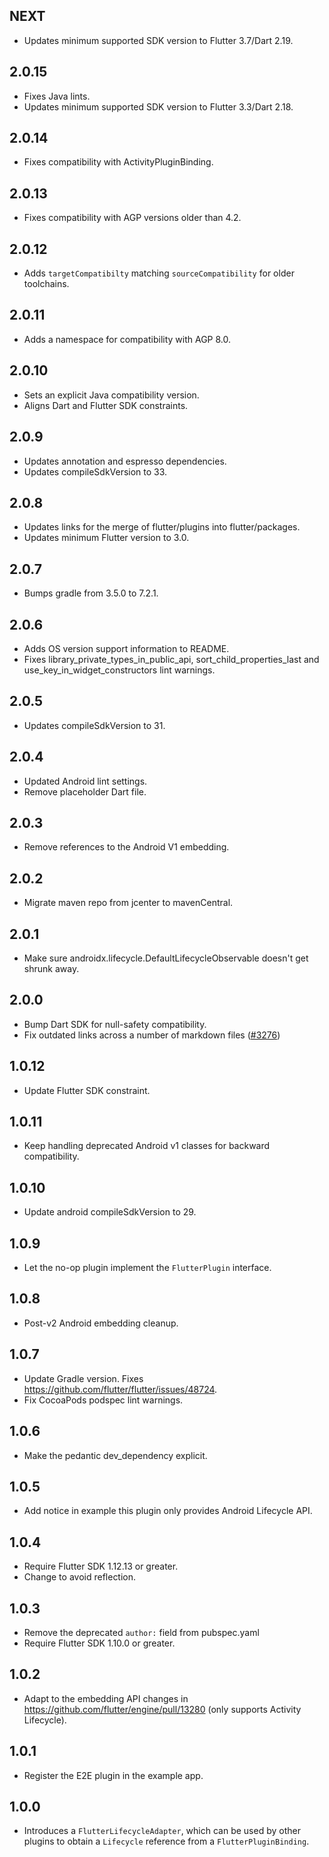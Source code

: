 ## NEXT

* Updates minimum supported SDK version to Flutter 3.7/Dart 2.19.

## 2.0.15

* Fixes Java lints.
* Updates minimum supported SDK version to Flutter 3.3/Dart 2.18.

## 2.0.14

* Fixes compatibility with ActivityPluginBinding.

## 2.0.13

* Fixes compatibility with AGP versions older than 4.2.

## 2.0.12

* Adds `targetCompatibilty` matching `sourceCompatibility` for older toolchains.

## 2.0.11

* Adds a namespace for compatibility with AGP 8.0.

## 2.0.10

* Sets an explicit Java compatibility version.
* Aligns Dart and Flutter SDK constraints.

## 2.0.9

* Updates annotation and espresso dependencies.
* Updates compileSdkVersion to 33.

## 2.0.8

* Updates links for the merge of flutter/plugins into flutter/packages.
* Updates minimum Flutter version to 3.0.

## 2.0.7

* Bumps gradle from 3.5.0 to 7.2.1.

## 2.0.6

* Adds OS version support information to README.
* Fixes library_private_types_in_public_api, sort_child_properties_last and use_key_in_widget_constructors
  lint warnings.

## 2.0.5

* Updates compileSdkVersion to 31.

## 2.0.4

* Updated Android lint settings.
* Remove placeholder Dart file.

## 2.0.3

* Remove references to the Android V1 embedding.

## 2.0.2

* Migrate maven repo from jcenter to mavenCentral.

## 2.0.1

* Make sure androidx.lifecycle.DefaultLifecycleObservable doesn't get shrunk away.

## 2.0.0

* Bump Dart SDK for null-safety compatibility.
* Fix outdated links across a number of markdown files ([#3276](https://github.com/flutter/plugins/pull/3276))

## 1.0.12

* Update Flutter SDK constraint.

## 1.0.11

* Keep handling deprecated Android v1 classes for backward compatibility.

## 1.0.10

* Update android compileSdkVersion to 29.

## 1.0.9

* Let the no-op plugin implement the `FlutterPlugin` interface.

## 1.0.8

* Post-v2 Android embedding cleanup.

## 1.0.7

* Update Gradle version. Fixes https://github.com/flutter/flutter/issues/48724.
* Fix CocoaPods podspec lint warnings.

## 1.0.6

* Make the pedantic dev_dependency explicit.

## 1.0.5

* Add notice in example this plugin only provides Android Lifecycle API.

## 1.0.4

* Require Flutter SDK 1.12.13 or greater.
* Change to avoid reflection.

## 1.0.3

* Remove the deprecated `author:` field from pubspec.yaml
* Require Flutter SDK 1.10.0 or greater.

## 1.0.2

* Adapt to the embedding API changes in https://github.com/flutter/engine/pull/13280 (only supports Activity Lifecycle).

## 1.0.1
* Register the E2E plugin in the example app.

## 1.0.0

* Introduces a `FlutterLifecycleAdapter`, which can be used by other plugins to obtain a `Lifecycle`
  reference from a `FlutterPluginBinding`.

